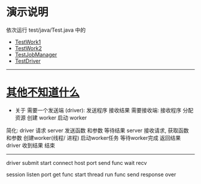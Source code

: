 # 演示说明
依次运行 test/java/Test.java 中的
- [TestWork1](src/test/java/Test.java#L52-L58)
- [TestWork2](src/test/java/Test.java#L60-L66)
- [TestJobManager](src/test/java/Test.java#L43-L50)
- [TestDriver](src/test/java/Test.java#L5-L42)


----
# [其他不知道什么]
- 关于 需要一个发送端
  (driver): 发送程序 接收结果
需要接收端:
    接收程序
    分配资源
    创建 worker
    启动 worker

简化:
    driver 请求 server
        发送函数 和参数
        等待结果
    server
        接收请求, 获取函数 和参数
        创建worker(线程/ 进程)
        启动worker任务
        等待worker完成
        返回结果
    driver 收到结果
    结束

-----

driver
    submit
        start connect host port
        send func
        wait recv

session
    listen port
        get func
        start thread
            run func
            send response
            over

[其他不知道什么]: #其他不知道什么

